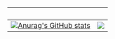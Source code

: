  ‏‏‎ ‎| ‏‏‎ ‎
 --- | ---
[![Anurag's GitHub stats](https://github-readme-stats.vercel.app/api?username=noteternal&theme=great-gatsby&show_icons=true&show_owner=false)](https://github.com/anuraghazra/github-readme-stats) | <img src="https://github-readme-streak-stats.herokuapp.com/?user=noteternal&theme=great-gatsby"></img>
